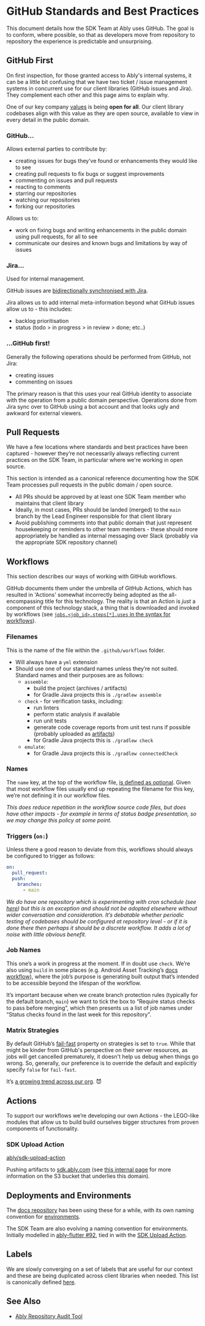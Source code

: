 # GitHub Standards and Best Practices

This document details how the SDK Team at Ably uses GitHub.
The goal is to conform, where possible, so that as developers move from repository to repository the experience is predictable and unsurprising.

## GitHub First

On first inspection, for those granted access to Ably's internal systems, it can be a little bit confusing that we have two ticket / issue management systems in concurrent use for our client libraries (GitHub issues and Jira).
They complement each other and this page aims to explain why.

One of our key company [values](https://ably.com/blog/ably-values) is being **open for all**.
Our client library codebases align with this value as they are open source, available to view in every detail in the public domain.

### GitHub...

Allows external parties to contribute by:

- creating issues for bugs they’ve found or enhancements they would like to see
- creating pull requests to fix bugs or suggest improvements
- commenting on issues and pull requests
- reacting to comments
- starring our repositories
- watching our repositories
- forking our repositories

Allows us to:

- work on fixing bugs and writing enhancements in the public domain using pull requests, for all to see
- communicate our desires and known bugs and limitations by way of issues

### Jira...

Used for internal management.

GitHub issues are [bidirectionally synchronised with Jira](https://ably.atlassian.net/wiki/spaces/DEL/pages/996114441).

Jira allows us to add internal meta-information beyond what GitHub issues allow us to - this includes:

- backlog prioritisation
- status (todo > in progress > in review > done; etc..)

### ...GitHub first!

Generally the following operations should be performed from GitHub, not Jira:

- creating issues
- commenting on issues

The primary reason is that this uses your real GitHub identity to associate with the operation from a public domain perspective.
Operations done from Jira sync over to GitHub using a bot account and that looks ugly and awkward for external viewers.

## Pull Requests

We have a few locations where standards and best practices have been captured - however they’re not necessarily always reflecting current practices on the SDK Team, in particular where we're working in open source.

This section is intended as a canonical reference documenting how the SDK Team processes pull requests in the public domain / open source.

- All PRs should be approved by at least one SDK Team member who maintains that client library
- Ideally, in most cases, PRs should be landed (merged) to the `main` branch by the Lead Engineer responsible for that client library
- Avoid publishing comments into that public domain that just represent housekeeping or reminders to other team members - these should more appropriately be handled as internal messaging over Slack (probably via the appropriate SDK repository channel)

## Workflows

This section describes our ways of working with GitHub workflows.

GitHub documents them under the umbrella of GitHub Actions, which has resulted in 'Actions' somewhat incorrectly being adopted as the all-encompassing title for this technology.
The reality is that an Action is _just_ a component of this technology stack, a thing that is downloaded and invoked by workflows (see [`jobs.<job_id>.steps[*].uses` in the syntax for workflows](https://docs.github.com/en/actions/learn-github-actions/workflow-syntax-for-github-actions#jobsjob_idstepsuses)).

### Filenames

This is the name of the file within the `.github/workflows` folder.

- Will always have a `yml` extension
- Should use one of our standard names unless they’re not suited. Standard names and their purposes are as follows:
    - `assemble`:
        - build the project (archives / artifacts)
        - for Gradle Java projects this is `./gradlew assemble`
    - `check` - for verification tasks, including:
        - run linters
        - perform static analysis if available
        - run unit tests
        - generate code coverage reports from unit test runs if possible (probably uploaded as [artifacts](https://docs.github.com/en/actions/advanced-guides/storing-workflow-data-as-artifacts))
        - for Gradle Java projects this is `./gradlew check`
    - `emulate`:
        - for Gradle Java projects this is `./gradlew connectedCheck`

### Names

The `name` key, at the top of the workflow file, [is defined as optional](https://docs.github.com/en/actions/reference/workflow-syntax-for-github-actions#name).
Given that most workflow files usually end up repeating the filename for this key, we’re not defining it in our workflow files.

_This does reduce repetition in the workflow source code files, but does have other impacts - for example in terms of status badge presentation, so we may change this policy at some point._

### Triggers (`on:`)

Unless there a good reason to deviate from this, workflows should always be configured to trigger as follows:

```yml
on:
  pull_request:
  push:
    branches:
      - main
```

_We do have one repository which is experimenting with cron schedule (see [here](https://github.com/ably/ably-flutter/blob/36b604fdaed87342edc2fd0c9ad94c34d362148d/.github/workflows/check.yaml#L6)) but this is an exception and should not be adopted elsewhere without wider conversation and consideration._
_It’s debatable whether periodic testing of codebases should be configured at repository level - or if it is done there then perhaps it should be a discrete workflow._
_It adds a lot of noise with little obvious benefit._

### Job Names

This one’s a work in progress at the moment.
If in doubt use `check`.
We’re also using `build` in some places (e.g. Android Asset Tracking’s [docs workflow](https://github.com/ably/ably-asset-tracking-android/blob/main/.github/workflows/docs.yml)), where the job’s purpose is generating built output that’s intended to be accessible beyond the lifespan of the workflow.

It’s important because when we create branch protection rules (typically for the default branch, `main`) we want to tick the box to “Require status checks to pass before merging”, which then presents us a list of job names under “Status checks found in the last week for this repository”.

### Matrix Strategies

By default GitHub’s [fail-fast](https://docs.github.com/en/actions/learn-github-actions/workflow-syntax-for-github-actions#jobsjob_idstrategyfail-fast) property on strategies is set to `true`.
While that might be kinder from GitHub's perspective on their server resources, as jobs will get cancelled prematurely, it doesn't help us debug when things go wrong.
So, generally, our preference is to override the default and explicitly specify `false` for `fail-fast`.

It’s [a growing trend across our org](https://github.com/search?q=org%3Aably+fail-fast&type=code). :smiling_imp:

## Actions

To support our workflows we’re developing our own Actions - the LEGO-like modules that allow us to build build ourselves bigger structures from proven components of functionality.

### SDK Upload Action

[ably/sdk-upload-action](https://github.com/ably/sdk-upload-action)

Pushing artifacts to [sdk.ably.com](http://sdk.ably.com/) (see [this internal page](https://ably.atlassian.net/wiki/spaces/SDK/pages/1191804978) for more information on the S3 bucket that underlies this domain).

## Deployments and Environments

The [docs repository](https://github.com/ably/docs) has been using these for a while, with its own naming convention for [environments](https://github.com/ably/docs/deployments).

The SDK Team are also evolving a naming convention for environments. Initially modelled in [ably-flutter #92](https://github.com/ably/ably-flutter/pull/97),
tied in with the [SDK Upload Action](https://github.com/ably/sdk-upload-action).

## Labels

We are slowly converging on a set of labels that are useful for our context and these are being duplicated across client libraries when needed.
This list is canonically defined [here](https://github.com/ably/ably-common/blob/main/github/labels.yml).

## See Also

- [Ably Repository Audit Tool](https://github.com/ably/repository-audit)
